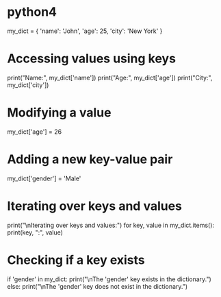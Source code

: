 # python4
my_dict = {
    'name': 'John',
    'age': 25,
    'city': 'New York'
}

# Accessing values using keys
print("Name:", my_dict['name'])
print("Age:", my_dict['age'])
print("City:", my_dict['city'])

# Modifying a value
my_dict['age'] = 26

# Adding a new key-value pair
my_dict['gender'] = 'Male'

# Iterating over keys and values
print("\nIterating over keys and values:")
for key, value in my_dict.items():
    print(key, ":", value)

# Checking if a key exists
if 'gender' in my_dict:
    print("\nThe 'gender' key exists in the dictionary.")
else:
    print("\nThe 'gender' key does not exist in the dictionary.")
